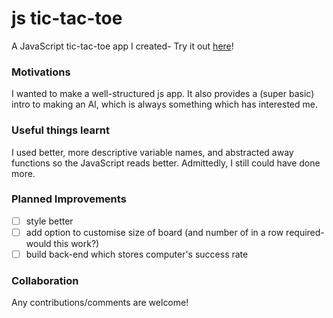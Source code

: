 # js tic-tac-toe

A JavaScript tic-tac-toe app I created-
Try it out [here](https://mattlub.github.io/js-tic-tac-toe/)!

### Motivations
I wanted to make a well-structured js app. It also provides a (super basic) intro to making an
AI, which is always something which has interested me.

### Useful things learnt
I used better, more descriptive variable names, and abstracted away functions so the 
JavaScript reads better. Admittedly, I still could have done more.

### Planned Improvements
- [ ] style better
- [ ] add option to customise size of board (and number of in a row required- would this work?)
- [ ] build back-end which stores computer's success rate

### Collaboration
Any contributions/comments are welcome!